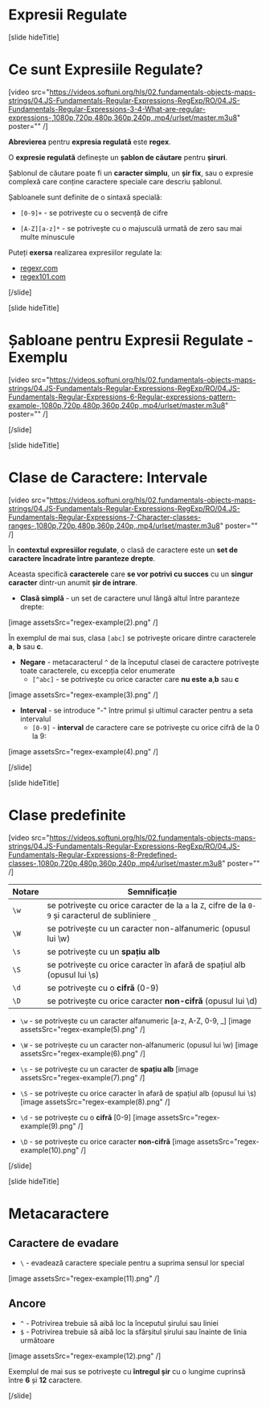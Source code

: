 # Expresii Regulate

[slide hideTitle]
# Ce sunt Expresiile Regulate?

[video src="https://videos.softuni.org/hls/02.fundamentals-objects-maps-strings/04.JS-Fundamentals-Regular-Expressions-RegExp/RO/04.JS-Fundamentals-Regular-Expressions-3-4-What-are-regular-expressions-,1080p,720p,480p,360p,240p,.mp4/urlset/master.m3u8" poster="" /]

**Abrevierea** pentru **expresia regulată** este **regex**.

O **expresie regulată** definește un **șablon de căutare** pentru **șiruri**.
 
Șablonul de căutare poate fi un **caracter simplu**, un **șir fix**, sau o expresie complexă care conține caractere speciale care descriu șablonul.

Șabloanele sunt definite de o sintaxă specială:

- `[0-9]+` - se potrivește cu o secvență de cifre

- `[A-Z][a-z]*` - se potrivește cu o majusculă urmată de zero sau mai multe minuscule
 
Puteți **exersa** realizarea expresiilor regulate la:

- [regexr.com](https://regexr.com)
- [regex101.com](https://regex101.com)

[/slide]

[slide hideTitle]

# Șabloane pentru Expresii Regulate - Exemplu

[video src="https://videos.softuni.org/hls/02.fundamentals-objects-maps-strings/04.JS-Fundamentals-Regular-Expressions-RegExp/RO/04.JS-Fundamentals-Regular-Expressions-6-Regular-expressions-pattern-example-,1080p,720p,480p,360p,240p,.mp4/urlset/master.m3u8" poster="" /]


[/slide]


[slide hideTitle]

# Clase de Caractere: Intervale

[video src="https://videos.softuni.org/hls/02.fundamentals-objects-maps-strings/04.JS-Fundamentals-Regular-Expressions-RegExp/RO/04.JS-Fundamentals-Regular-Expressions-7-Character-classes-ranges-,1080p,720p,480p,360p,240p,.mp4/urlset/master.m3u8" poster="" /]


În **contextul expresiilor regulate**, o clasă de caractere este un **set de caractere încadrate între paranteze drepte**.
  
Aceasta specifică **caracterele** care **se vor potrivi cu succes** cu un **singur caracter** dintr-un anumit **șir de intrare**.

- **Clasă simplă** - un set de caractere unul lângă altul între paranteze drepte:

[image assetsSrc="regex-example(2).png" /]

În exemplul de mai sus, clasa `[abc]` se potrivește oricare dintre caracterele **a**, **b** sau **c**.

- **Negare** - metacaracterul `^` de la începutul clasei de caractere potrivește toate caracterele, cu excepția celor enumerate
  - `[^abc]` - se potrivește cu orice caracter care **nu este** **a**,**b** sau **c**

[image assetsSrc="regex-example(3).png" /]

- **Interval** - se introduce "-" între primul și ultimul caracter pentru a seta intervalul
  - `[0-9]` - **interval** de caractere care se potrivește cu orice cifră de la 0 la 9:

[image assetsSrc="regex-example(4).png" /]

[/slide]

[slide hideTitle]

# Clase predefinite

[video src="https://videos.softuni.org/hls/02.fundamentals-objects-maps-strings/04.JS-Fundamentals-Regular-Expressions-RegExp/RO/04.JS-Fundamentals-Regular-Expressions-8-Predefined-classes-,1080p,720p,480p,360p,240p,.mp4/urlset/master.m3u8" poster="" /]

| **Notare** | **Semnificație** |
| --- | --- |
|`\w`|se potrivește cu orice caracter de la `a` la `Z`, cifre de la `0-9` și caracterul de subliniere `_`|
|`\W`|se potrivește cu un caracter non-alfanumeric (opusul lui \w)|
|`\s`|se potrivește cu un **spațiu alb**|
|`\S`|se potrivește cu orice caracter în afară de spațiul alb (opusul lui \s)|
|`\d`|se potrivește cu o **cifră** (0-9)|
|`\D`|se potrivește cu orice caracter **non-cifră** (opusul lui \d)|


- `\w` - se potrivește cu un caracter alfanumeric \[a-z, A-Z, 0-9, _\]
[image assetsSrc="regex-example(5).png" /]

- `\W` - se potrivește cu un caracter non-alfanumeric (opusul lui \w)
[image assetsSrc="regex-example(6).png" /]

- `\s` - se potrivește cu un caracter de **spațiu alb**
[image assetsSrc="regex-example(7).png" /]

- `\S` - se potrivește cu orice caracter în afară de spațiul alb (opusul lui \s)
[image assetsSrc="regex-example(8).png" /]

- `\d` - se potrivește cu o **cifră** \[0-9\]
[image assetsSrc="regex-example(9).png" /]

- `\D` - se potrivește cu orice caracter **non-cifră**
 [image assetsSrc="regex-example(10).png" /]


[/slide]

[slide hideTitle]

# Metacaractere

## Caractere de evadare 

- `\` -  evadează caractere speciale pentru a suprima sensul lor special

 [image assetsSrc="regex-example(11).png" /]


## Ancore

- `^` - Potrivirea trebuie să aibă loc la începutul șirului sau liniei
- `$` - Potrivirea trebuie să aibă loc la sfârșitul șirului sau înainte de linia următoare

[image assetsSrc="regex-example(12).png" /]

Exemplul de mai sus se potrivește cu **întregul șir** cu o lungime cuprinsă între **6** și **12** caractere.

[/slide]

